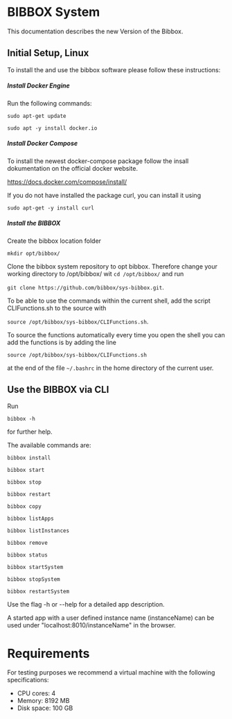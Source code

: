 # BIBBOX System

This documentation describes the new Version of the Bibbox.

## Initial Setup, Linux

To install the and use the bibbox software please follow these instructions:

##### Install Docker Engine

Run the following commands:

`sudo apt-get update`

`sudo apt -y install docker.io`

##### Install Docker Compose

To install the newest docker-compose package follow the insall dokumentation on the official docker website.

https://docs.docker.com/compose/install/

If you do not have installed the package curl, you can install it using 

`sudo apt-get -y install curl`

##### Install the BIBBOX

Create the bibbox location folder

`mkdir opt/bibbox/`

Clone the bibbox system repository to opt bibbox. Therefore change your working directory to /opt/bibbox/ wit `cd /opt/bibbox/` and run

`git clone https://github.com/bibbox/sys-bibbox.git`.

To be able to use the commands within the current shell, add the script CLIFunctions.sh to the source with 

`source /opt/bibbox/sys-bibbox/CLIFunctions.sh`.

To source the functions automatically every time you open the shell you can add the functions is by adding the line

`source /opt/bibbox/sys-bibbox/CLIFunctions.sh`

at the end of the file `~/.bashrc` in the home directory of the current user.



## Use the BIBBOX via CLI

Run 

`bibbox -h`

for further help.

The available commands are:

`bibbox install`

`bibbox start`

`bibbox stop`

`bibbox restart`

`bibbox copy`

`bibbox listApps`

`bibbox listInstances`

`bibbox remove`

`bibbox status`

`bibbox startSystem`

`bibbox stopSystem`

`bibbox restartSystem`


Use the flag -h or --help for a detailed app description.


A started app with a user defined instance name (instanceName) can be used under "localhost:8010/instanceName" in the browser.




# Requirements

For testing purposes we recommend a virtual machine with the following specifications:

* CPU cores: 4
* Memory: 8192 MB
* Disk space: 100 GB

